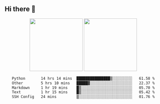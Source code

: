 ## Hi there 👋
<div align="center">
<span>  </span>
<img height="170px" src="https://github-readme-stats.vercel.app/api?username=LZvoid&show_icons=true&count_private==true&v=3" /><span>        </span><img height="170px" src="https://github-readme-stats.vercel.app/api/top-langs/?username=LZvoid&layout=compact&langs_count=8&v=3" />
<span>  </span>
</div>
<div align="center">

<!--START_SECTION:waka-->

```txt
Python       14 hrs 14 mins  ███████████████▒░░░░░░░░░   61.58 %
Other        5 hrs 10 mins   █████▓░░░░░░░░░░░░░░░░░░░   22.37 %
Markdown     1 hr 19 mins    █▒░░░░░░░░░░░░░░░░░░░░░░░   05.70 %
Text         1 hr 15 mins    █▒░░░░░░░░░░░░░░░░░░░░░░░   05.42 %
SSH Config   24 mins         ▒░░░░░░░░░░░░░░░░░░░░░░░░   01.76 %
```

<!--END_SECTION:waka-->
</div>
